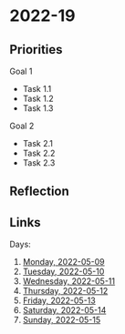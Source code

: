# 2022-19

## Priorities

Goal 1
- Task 1.1
- Task 1.2
- Task 1.3

Goal 2
- Task 2.1
- Task 2.2
- Task 2.3

## Reflection



## Links
Days:

1. [Monday, 2022-05-09](calendar/days/2022-05-09.md)
2. [Tuesday, 2022-05-10](calendar/days/2022-05-10.md)
3. [Wednesday, 2022-05-11](calendar/days/2022-05-11.md)
4. [Thursday, 2022-05-12](calendar/days/2022-05-12.md)
5. [Friday, 2022-05-13](calendar/days/2022-05-13.md)
6. [Saturday, 2022-05-14](calendar/days/2022-05-14.md)
7. [Sunday, 2022-05-15](calendar/days/2022-05-15.md)
